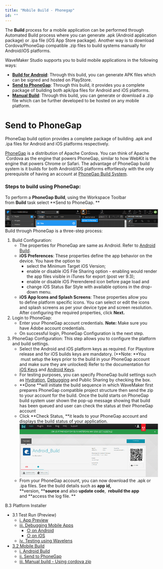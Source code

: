 ```yaml
---
title: "Mobile Build - Phonegap"
id: ""
---
```


The **Build** process for a mobile application can be performed through Automated Build process where you can generate .apk (Android application package) or .ipa file (iOS App Store package). Another way is to download Cordova/PhoneGap compatible .zip files to build systems manually for Android/iOS platforms.

WaveMaker Studio supports you to build mobile applications in the following ways:

- **[Build for Android](/learn/hybrid-mobile/mobile-build-android/)**: Through this build, you can generate APK files which can be signed and hosted on PlayStore.
- **[Send to PhoneGap](#phonegap)**: Through this build, it provides you a complete package of building both apk/ipa files for Android and iOS platforms.
- **[Manual Build](/learn/hybrid-mobile/mobile-build-manual)**: Through this build, you can generate or download a .zip file which can be further developed to be hosted on any mobile platform.

# Send to PhoneGap

PhoneGap build option provides a complete package of building .apk and .ipa files for Android and iOS platforms respectively.

[PhoneGap](http://phonegap.com/) is a distribution of Apache Cordova. You can think of Apache  Cordova as the engine that powers PhoneGap, similar to how WebKit is the engine that powers Chrome or Safari. The advantage of PhoneGap build system is it builds for both Android/iOS platforms effortlessly with the only prerequisite of having an account at [PhoneGap Build System](https://build.phonegap.com/).

### Steps to build using PhoneGap:

To perform a **PhoneGap Build**, using the Workspace Toolbar from **Build** task select **Send to PhoneGap. **

[![](./assets/mobile_build.png)](./assets/mobile_build.png) Build through PhoneGap is a three-step process:

1. Build Configuration:
    - The properties for PhoneGap are same as Android. Refer to [Android Build](/learn/hybrid-mobile/mobile-build-android/#android).
    - **iOS Preferences**: These properties define the app behavior on the device. You have the option to
        - select the Minimum Target iOS Version;
        - enable or disable iOS File Sharing option - enabling would render the app files visible in iTunes for export (post ver 9.3);
        - enable or disable iOS Prerendered icon before page load and
        - change iOS Status Bar Style with available options in the drop-down menu.
    - **iOS App Icons and Splash Screens**: These properties allow you to define platform specific icons. You can select or edit the icons and splash screens as per your device type and screen resolution. After configuring the required properties, click **Next.**
2. Login to PhoneGap:
    - Enter your PhoneGap account credentials. **Note:** Make sure you have Adobe account credentials.
    - On successful login, PhoneGap Configuration is the next step.
3. PhoneGap Configuration: This step allows you to configure the platform and build settings.
    - Select the Android and iOS platform keys as required. For Playstore release and for iOS builds keys are mandatory. (**Note: **You  must setup the keys prior to the build in your PhoneGap account and make sure they are unlocked) Refer to the documentation for [iOS Keys](http://docs.phonegap.com/phonegap-build/signing/ios/) and [Android Keys](http://docs.phonegap.com/phonegap-build/signing/android/).
    - For testing purposes, you can specify PhoneGap build settings such as [Hydration](http://docs.build.phonegap.com/en_US/3.1.0/tools_hydration.md.html#Hydration), [Debugging](http://docs.build.phonegap.com/en_US/3.1.0/debugging_remote_debugging_tools.md.html#Remote%20Debugging%20Tools) and Public Sharing by checking the box.
    - **Done **will initiate the build sequence in which WaveMaker first prepares PhoneGap compatible project structure then send the zip to your account for the build. Once the build starts on PhoneGap build system user shown the pop-up message showing that build has been queued and user can check the status at their PhoneGap account
    - Click **Check Status, **it leads to your PhoneGap account and displays the build status of your application. [![](./assets/PhoneGap_Adobe_Build.png)](./assets/PhoneGap_Adobe_Build.png)
    - From your PhoneGap account, you can now download the .apk or .ipa files. See the build details such as **app id,** **version, ****source** and also **update code**,  **rebuild the app** and **access the log file. **

B.3 Platform Installer

- 3.1 Test Run (Preview)
    - [i. App Preview](/learn/hybrid-mobile/test-run/#preview)
    - [iii. Debugging Mobile Apps](/learn/hybrid-mobile/debugging-mobile-apps/)
        - [○ on Android](/learn/hybrid-mobile/debugging-mobile-apps/#android)
        - [○ on iOS](/learn/hybrid-mobile/debugging-mobile-apps/#ios)
    - [iv. Testing using Wavelens](/learn/hybrid-mobile/testing-hybrid-mobile-apps-using-wavelens/)
- [3.2 Mobile Build](#)
    - [i. Android Build](/learn/hybrid-mobile/mobile-build/#android)
    - [ii. Send to PhoneGap](#)
    - [iii. Manual build - Using cordova zip](/learn/hybrid-mobile/mobile-build-manual/#manual)
